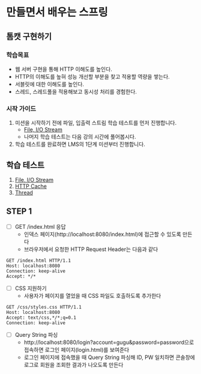 # 만들면서 배우는 스프링

## 톰캣 구현하기

### 학습목표
- 웹 서버 구현을 통해 HTTP 이해도를 높인다.
- HTTP의 이해도를 높혀 성능 개선할 부분을 찾고 적용할 역량을 쌓는다.
- 서블릿에 대한 이해도를 높인다.
- 스레드, 스레드풀을 적용해보고 동시성 처리를 경험한다.

### 시작 가이드
1. 미션을 시작하기 전에 파일, 입출력 스트림 학습 테스트를 먼저 진행합니다.
    - [File, I/O Stream](study/src/test/java/study)
    - 나머지 학습 테스트는 다음 강의 시간에 풀어봅시다.
2. 학습 테스트를 완료하면 LMS의 1단계 미션부터 진행합니다.

## 학습 테스트
1. [File, I/O Stream](study/src/test/java/study)
2. [HTTP Cache](study/src/test/java/cache)
3. [Thread](study/src/test/java/thread)

## STEP 1
- [ ] GET /index.html 응답
  - 인덱스 페이지(http://localhost:8080/index.html)에 접근할 수 있도록 만든다
  - 브라우저에서 요청한 HTTP Request Header는 다음과 같다
```http request
GET /index.html HTTP/1.1
Host: localhost:8080
Connection: keep-alive
Accept: */*

```

- [ ] CSS 지원하기
  - 사용자가 페이지를 열었을 때 CSS 파일도 호출하도록 추가한다
```http request
GET /css/styles.css HTTP/1.1
Host: localhost:8080
Accept: text/css,*/*;q=0.1
Connection: keep-alive

```

- [ ] Query String 파싱
  - http://localhost:8080/login?account=gugu&password=password으로 접속하면 로그인 페이지(login.html)를 보여준다
  - 로그인 페이지에 접속했을 때 Query String 파싱해 ID, PW 일치하면 콘솔창에 로그로 회원을 조회한 결과가 나오도록 만든다
